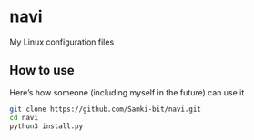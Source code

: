 # navi

My Linux configuration files 

## How to use

Here’s how someone (including myself in the future) can use it


   ```bash
   git clone https://github.com/Samki-bit/navi.git
   cd navi
   python3 install.py
